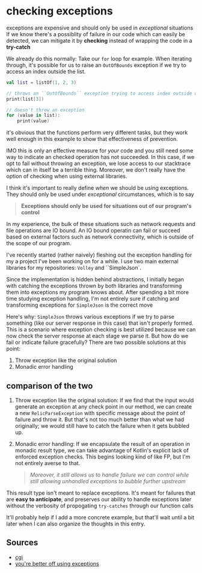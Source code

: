 # checking exceptions

exceptions are expensive and should only be used in *exceptional* situations
If we know there's a possiblity of failure in our code which can easily be detected, we can mitigate it by __checking__ instead of wrapping the code in a __try-catch__

We already do this normally:
Take our ``for`` loop for example. When iterating through, it's possible for us to raise an ``OutOfBounds`` exception if we try to access an index outside the list.

```Kotlin
val list = listOf(1, 2, 3)

// throws an ``OutOfBounds`` exception trying to access index outside of list
print(list[3])

// doesn't throw an exception
for (value in list):
    print(value)
```

it's obvious that the functions perform very different tasks, but they work well enough in this example to show that effectiveness of prevention.

IMO this is only an effective measure for *your* code and you still need some way to indicate an checked operation has not succeeded. In this case, if we opt to fail without throwing an exception, we lose access to our stacktrace which can in itself be a terrible thing. Moreover, we don't really have the option of checking when using external libraries.

I think it's important to really define *when* we should be using exceptions. They should only be used under *exceptional* circumstances, which is to say

> **Exceptions should only be used for situations out of our program's control**

In my experience, the bulk of these situations such as network requests and file operations are IO bound. An IO bound operatin can fail or succeed based on external factors such as network connectivity, which is outside of the scope of our program.

I've recently started (rather naively) fleshing out the exception handling for my a project I've been working on for a while. I use two main external libraries for my repositories: ``Volley`` and ``SimpleJson`.

Since the implementation is hidden behind abstractions, I initially began with catching the exceptions thrown by both libraries and transforming them into exceptions my program knows about. After spending a bit more time studying exception handling, I'm not entirely sure if catching and transforming exceptions for ``SimpleJson`` is the correct move

Here's why:
``SimpleJson`` throws various exceptions if we try to parse something (like our server response in this case) that isn't properly formed. This is a scenario where exception checking is best utilized because we can now check the server response at each stage we parse it. But how do we fail or indicate failure gracefully? There are two possible solutions at this point:

1. Throw exception like the original solution
2. Monadic error handling

## comparison of the two

1. Throw exception like the original solution:
If we find that the input would generate an exception at any check point in our method, we can create a new ``RelicParseException`` with specific message about the point of failure and throw it. But that's not too much better than what we had originally; we would still have to catch the failure when it gets bubbled up.

2. Monadic error handling:
If we encapsulate the result of an operation in monadic result type, we can take advantage of Kotlin's explicit lack of enforced exception checks. This begins looking kind of like FP, but I'm not entirely averse to that.

    > *Moreover, it still allows us to handle failure we can control while still allowing unhandled exceptions to bubble further upstream*

This result type isn't meant to replace exceptions. It's meant for failures that are **easy to anticipate**, and preserves our ability to handle exceptions later without the verbosity of propogating ```try-catches``` through our function calls

It'll probably help if I add a more concrete example, but that'll wait until a bit later when I can also organize the thoughts in this entry.

## Sources

- [cgi](https://web.archive.org/web/20140430045330/http://c2.com/cgi-bin/wiki?CheckDontCatch)
- [you're better off using exceptions](https://eiriktsarpalis.wordpress.com/2017/02/19/youre-better-off-using-exceptions/)